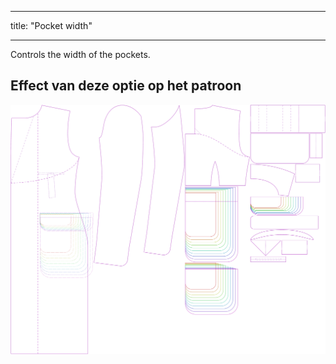 - - -
title: "Pocket width"
- - -

Controls the width of the pockets.

## Effect van deze optie op het patroon

![This image shows the effect of this option by superimposing several variants that have a different value for this option](carlton_pocketwidth_sample.svg "Effect of this option on the pattern")
